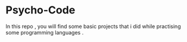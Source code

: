 # Psycho-Code
In this repo , you will find some basic projects that i did while practising some programming languages .
